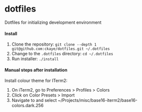 # dotfiles

Dotfiles for initializing development environment

#### Install

1. Clone the repository: `git clone --depth 1 git@github.com:ckaye/dotfiles.git ~/.dotfiles`
2. Change to the `.dotfiles` directory: `cd ~/.dotfiles`
3. Run installer: `./install`

#### Manual steps after installation

Install colour theme for ITerm2:

1. On iTerm2, go to Preferences > Profiles > Colors
2. Click on Color Presets > Import
3. Navigate to and select ~/Projects/misc/base16-iterm2/base16-colors.dark.256
